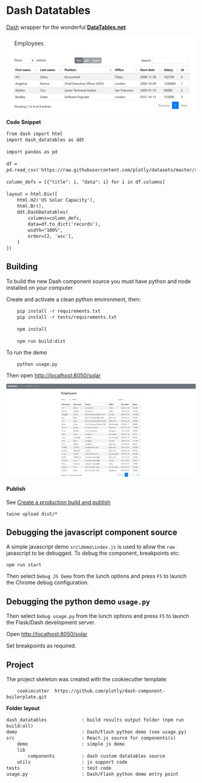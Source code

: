 # Dash Datatables

[Dash](https://dash.plot.ly/) wrapper for the wonderful **[DataTables.net](https://datatables.net/)**

![](docs/img/datatables.png)


**Code Snippet**
```
from dash import html
import dash_datatables as ddt

import pandas as pd

df = pd.read_csv('https://raw.githubusercontent.com/plotly/datasets/master/solar.csv')

column_defs = [{"title": i, "data": i} for i in df.columns]

layout = html.Div([
    html.H2('US Solar Capacity'),
    html.Br(),
    ddt.DashDatatables(
        columns=column_defs,
        data=df.to_dict('records'),
        width="100%",
        order=[2, 'asc'],
    )
])
```

## Building
 
To build the new Dash component source you must have python and node installed on 
your computer.

Create and activate a clean python environment, then:

```
    pip install -r requirements.txt
    pip install -r tests/requirements.txt

    npm install

    npm run build:dist
```

To run the demo

        python usage.py

Then open [http://localhost:8050/solar](http://localhost:8050/solar)

![](docs/img/demo.png)

#### Publish

See [Create a production build and publish]

    twine upload dist/*

## Debugging the javascript component source

A simple javascript demo `src\demo\index.js` is used to allow the `raw` javascript to
be debugged. To debug the component, breakpoints etc:

    npm run start

Then select `Debug JS Demo` from the lunch options and press `F5` to launch the 
Chrome debug configuration.

## Debugging the python demo `usage.py`

Then select `Debug usage.py` from the lunch options and press `F5` to launch the 
Flask/Dash development server.

Open [http://localhost:8050/solar](http://localhost:8050/solar)

Set breakpoints as required.

## Project

The project skeleton was created with the cookiecutter template:

        cookiecutter  https://github.com/plotly/dash-component-boilerplate.git


**Folder layout**

```
dash_datatables             : build results output folder (npm run build:all)
demo                        : Dash/Flash python demo (see usage.py)
src                         : React.js source for components(s) 
    demo                    : simple js demo
    lib                     
        components          : dash custom datatables source
    utils                   : js support code
tests                       : test code
usage.py                    : Dash/Flash python demo entry point
```

[Create a production build and publish]: https://github.com/plotly/




